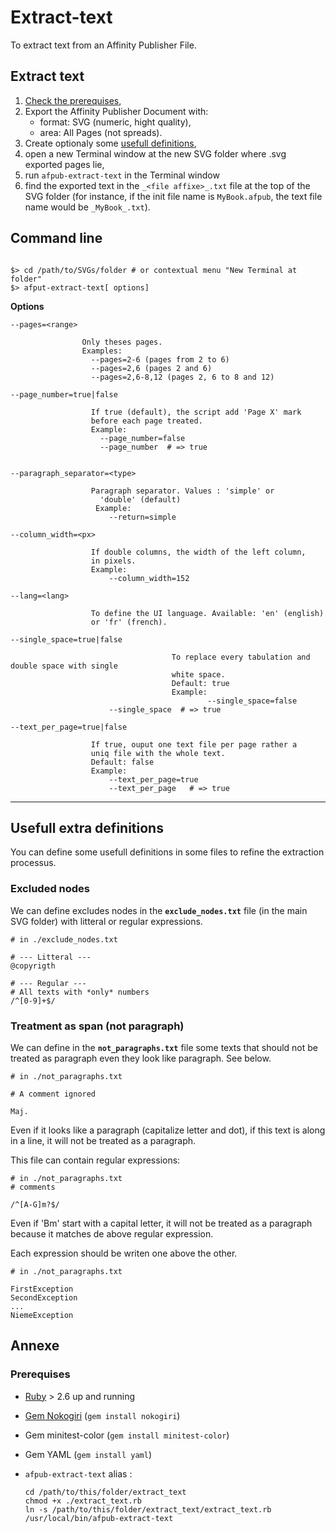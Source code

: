 # Extract-text

To extract text from an Affinity Publisher File.

## Extract text

1. [Check the prerequises](#prerequises),
2. Export the Affinity Publisher Document with:
    - format: SVG (numeric, hight quality), 
    - area: All Pages (not spreads).
3. Create optionaly some [usefull definitions](#usefull-definitions),
3. open a new Terminal window at the new SVG folder where .svg exported pages lie,
4. run `afpub-extract-text` in the Terminal window
5. find the exported text in the `_<file affixe>_.txt` file at the top of the SVG folder (for instance, if the init file name is `MyBook.afpub`, the text file name would be `_MyBook_.txt`).


## Command line

```

$> cd /path/to/SVGs/folder # or contextual menu "New Terminal at folder"
$> afput-extract-text[ options]

```

**Options**

```
--pages=<range>   
                
                Only theses pages.
                Examples:
                  --pages=2-6 (pages from 2 to 6)
                  --pages=2,6 (pages 2 and 6)
                  --pages=2,6-8,12 (pages 2, 6 to 8 and 12)

--page_number=true|false
                  
                  If true (default), the script add 'Page X' mark
                  before each page treated.
                  Example:
                    --page_number=false
                    --page_number  # => true
                  

--paragraph_separator=<type>    
                  
                  Paragraph separator. Values : 'simple' or
                    'double' (default)
                   Example: 
                      --return=simple

--column_width=<px>
                  
                  If double columns, the width of the left column,
                  in pixels.
                  Example: 
                      --column_width=152

--lang=<lang>   

                  To define the UI language. Available: 'en' (english)
                  or 'fr' (french).
                  
--single_space=true|false

									To replace every tabulation and double space with single 
									white space. 
									Default: true
									Example:
											--single_space=false
                      --single_space  # => true

--text_per_page=true|false
                  
                  If true, ouput one text file per page rather a
                  uniq file with the whole text.
                  Default: false
                  Example:
                      --text_per_page=true
                      --text_per_page   # => true
```
---

<a name="usefull-definitions"></a>

## Usefull extra definitions

You can define some usefull definitions in some files to refine the extraction processus.

### Excluded nodes

We can define excludes nodes in the **`exclude_nodes.txt`** file (in the main SVG folder) with litteral or regular expressions.

~~~
# in ./exclude_nodes.txt

# --- Litteral ---
@copyrigth

# --- Regular ---
# All texts with *only* numbers
/^[0-9]+$/
~~~



### Treatment as span (not paragraph)

We can define in the **`not_paragraphs.txt`** file some texts that should not be treated as paragraph even they look like paragraph. See below.

~~~
# in ./not_paragraphs.txt

# A comment ignored

Maj.
~~~

Even if it looks like a paragraph (capitalize letter and dot), if this text is along in a line, it will not be treated as a paragraph.


This file can contain regular expressions:

~~~
# in ./not_paragraphs.txt
# comments

/^[A-G]m?$/
~~~

Even if 'Bm' start with a capital letter, it will not be treated as a paragraph because it matches de above regular expression.

Each expression should be writen one above the other.

~~~
# in ./not_paragraphs.txt

FirstException
SecondException
...
NiemeException

~~~


## Annexe

<a name="prerequises"></a>

### Prerequises

* [Ruby](https://www.ruby-lang.org) > 2.6 up and running
* [Gem Nokogiri](http://nokogiri.org) (`gem install nokogiri`)
* Gem minitest-color (`gem install minitest-color`)
* Gem YAML (`gem install yaml`)
* `afpub-extract-text` alias :

  ```
  cd /path/to/this/folder/extract_text
  chmod +x ./extract_text.rb
  ln -s /path/to/this/folder/extract_text/extract_text.rb /usr/local/bin/afpub-extract-text
  ```
